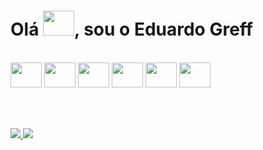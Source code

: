 <h1 align="left">Olá <img  height="40" width="50" src="https://raw.githubusercontent.com/kaueMarques/kaueMarques/master/hi.gif" height="30px">, sou o Eduardo Greff</h1>

<div style="display: inline_block"><br>
  <img height="40" width="50" src="https://cdn.jsdelivr.net/gh/devicons/devicon/icons/java/java-original.svg" />
  <img height="40" width="50" src="https://cdn.jsdelivr.net/gh/devicons/devicon/icons/spring/spring-original.svg" />
  <img height="40" width="50" src="https://cdn.jsdelivr.net/gh/devicons/devicon/icons/git/git-original.svg" />
  <img height="40" width="50" src="https://cdn.jsdelivr.net/gh/devicons/devicon/icons/html5/html5-original.svg" />
  <img height="40" width="50" src="https://cdn.jsdelivr.net/gh/devicons/devicon/icons/css3/css3-original.svg" />
  <img height="40" width="50" src="https://cdn.jsdelivr.net/gh/devicons/devicon/icons/c/c-original.svg" />
</div>

<br><br>

<div> 
 <a href = "mailto:eduardogreff0@gmail.com"><img src="https://img.shields.io/badge/Gmail-D14836?style=for-the-badge&logo=gmail&logoColor=white" target="_blank">   </a>
  <a href="https://www.linkedin.com/in/eduardo-greff-837a39176/" target="_blank"><img src="https://img.shields.io/badge/LinkedIn-0077B5?style=for-the-badge&logo=linkedin&logoColor=white" target="_blank"> </a> 
</div>
